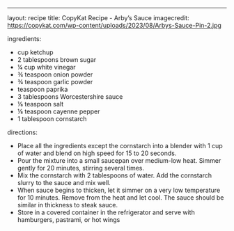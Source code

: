 ---
layout: recipe
title: CopyKat Recipe - Arby’s Sauce
imagecredit: https://copykat.com/wp-content/uploads/2023/08/Arbys-Sauce-Pin-2.jpg

ingredients:

- cup ketchup
- 2 tablespoons brown sugar
- ¼ cup white vinegar
- ¾ teaspoon onion powder
- ¾ teaspoon garlic powder
- teaspoon paprika
- 3 tablespoons Worcestershire sauce
- ⅛ teaspoon salt
- ⅛ teaspoon cayenne pepper
- 1 tablespoon cornstarch

directions:

- Place all the ingredients except the cornstarch into a blender with 1 cup of water and blend on high speed for 15 to 20 seconds.
- Pour the mixture into a small saucepan over medium-low heat. Simmer gently for 20 minutes, stirring several times.
- Mix the cornstarch with 2 tablespoons of water. Add the cornstarch slurry to the sauce and mix well.
- When sauce begins to thicken, let it simmer on a very low temperature for 10 minutes. Remove from the heat and let cool. The sauce should be similar in thickness to steak sauce.
- Store in a covered container in the refrigerator and serve with hamburgers, pastrami, or hot wings

